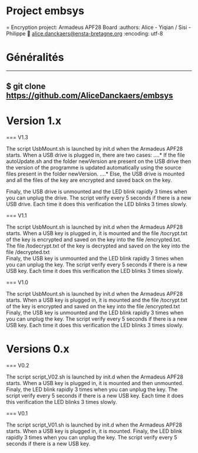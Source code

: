 # Project embsys


= Encryption project: Armadeus APF28 Board
:authors: Alice - Yiqian / Sisi - Philippe
:email: alice.danckaers@ensta-bretagne.org
:encoding: utf-8

# Généralités

-----
$ git clone https://github.com/AliceDanckaers/embsys
-----

# Version 1.x

=== V1.3

The script UsbMount.sh is launched by init.d when the Armadeus APF28 starts.
When a USB drive is plugged in, there are two cases:
....*  If the file autoUpdate.sh and the folder newVersion are present on the USB drive then the version of the programme is updated automatically using the source files present in the folder newVersion.
....* Else, the USB drive is mounted and all the files of the key are encrypted and saved back on the key.

Finaly, the USB drive is unmounted and the LED blink rapidly 3 times when you can unplug the drive.
The script verify every 5 seconds if there is a new USB drive. Each time it does this verification the LED blinks 3 times slowly.

=== V1.1

The script UsbMount.sh is launched by init.d when the Armadeus APF28 starts.
When a USB key is plugged in, it is mounted and the file /tocrypt.txt of the key is encrypted and saved on the key into the file /encrypted.txt. The file /todecrypt.txt of the key is decrypted and saved on the key into the file /decrypted.txt  
Finaly, the USB key is unmounted and the LED blink rapidly 3 times when you can unplug the key.
The script verify every 5 seconds if there is a new USB key. Each time it does this verification the LED blinks 3 times slowly.


=== V1.0

The script UsbMount.sh is launched by init.d when the Armadeus APF28 starts.
When a USB key is plugged in, it is mounted and the file /tocrypt.txt of the key is encrypted and saved on the key into the file /encrypted.txt 
Finaly, the USB key is unmounted and the LED blink rapidly 3 times when you can unplug the key.
The script verify every 5 seconds if there is a new USB key. Each time it does this verification the LED blinks 3 times slowly.


# Versions 0.x

=== V0.2

The script script_V02.sh is launched by init.d when the Armadeus APF28 starts.
When a USB key is plugged in, it is mounted and then unmounted. Finaly, the LED blink rapidly 3 times when you can unplug the key.
The script verify every 5 seconds if there is a new USB key. Each time it does this verification the LED blinks 3 times slowly.


=== V0.1

The script script_V01.sh is launched by init.d when the Armadeus APF28 starts.
When a USB key is plugged in, it is mounted. Finaly, the LED blink rapidly 3 times when you can unplug the key.
The script verify every 5 seconds if there is a new USB key.



